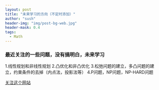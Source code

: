 ```yaml
---
layout: post
title: "未来学习的方向（不定时添加）"
author: "sush"
header-img: "img/post-bg-web.jpg"
header-mask: 0.4
tags:
  - Math
---
```

### **最近关注的一些问题，没有搞明白，未来学习**
1.线性规划和非线性规划
2.凸优化和非凸优化
3.松弛问题的建立，多凸问题的建立，约束条件的去掉（内点法，投影法等）
4.P问题，NP问题，NP-HARD问题

[关注这个网站](https://blog.csdn.net/weixin_37589896/article/details/78712955) 



